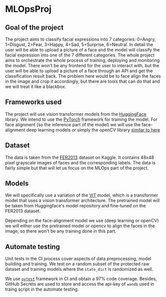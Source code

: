 # MLOpsProj

## Goal of the project 
The project aims to classify facial expressions into 7 categories: 0=Angry, 1=Disgust, 2=Fear, 3=Happy, 4=Sad, 5=Surprise, 6=Neutral. In detail the user will be able to upload a picture of a 
face and the model will classify the facial expression into one of the 7 different categories. 
The whole project aims to orchestrate the whole process of training, deploying and monitoring the model. There won't be any frontend for the user to interact with, but the user will be able to upload a picture of a face through an API 
and get the classification result back. The problem here would be to face align the faces in the image and crop it 
accordingly, but there are tools that can do that and we will treat it like a blackbox. 


## Frameworks used
The project will use vision transformer models from the [HuggingFace](https://huggingface.co/) library. 
We intend to use the [PyTorch](https://pytorch.org/) framework for training the model. For face alignment (so the 
inference part of the model) we will use the face-alignment deep learning models or simply the 
openCV library [similar to here](https://www.geeksforgeeks.org/face-alignment-with-opencv-and-python/)

## Dataset
The data is taken from the [FER2013](https://www.kaggle.com/deadskull7/fer2013) dataset on Kaggle.
It contains 48x48 pixel grayscale images of faces and the corresponding labels. The data is fairly simple 
but that will let us focus on the MLOps part of the project. 

## Models 
We will specifically use a variation of the [ViT](https://huggingface.co/transformers/model_doc/vit.html) model, 
which is a transformer model that uses a vision transformer architecture. 
The pretrained model will be taken from Huggingface's model repository and fine-tuned on the FER2013 dataset.

Depending on the face-alignment model we use (deep learning or openCV) we will either use the pretrained model or opencv to align the faces in the image, so there won't be any training done in this part.

## Automate testing
Unit tests in the CI process cover aspects of data preprocessing, model building and training. We test on a random subset of the protected raw dataset and training models where the `state_dict` is randomized as well.

We use [`pytest`](https://docs.pytest.org/) framework in CI and obtain a 97% code coverage. Besides, GitHub Secrets are used to store and access the api-key of `wandb` used in traing script in the automate testing.
